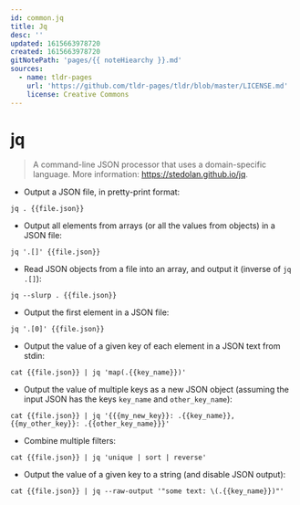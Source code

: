 ```yaml
---
id: common.jq
title: Jq
desc: ''
updated: 1615663978720
created: 1615663978720
gitNotePath: 'pages/{{ noteHiearchy }}.md'
sources:
  - name: tldr-pages
    url: 'https://github.com/tldr-pages/tldr/blob/master/LICENSE.md'
    license: Creative Commons
---
```

# jq

> A command-line JSON processor that uses a domain-specific language.
> More information: <https://stedolan.github.io/jq>.

- Output a JSON file, in pretty-print format:

`jq . {{file.json}}`

- Output all elements from arrays (or all the values from objects) in a JSON file:

`jq '.[]' {{file.json}}`

- Read JSON objects from a file into an array, and output it (inverse of `jq .[]`):

`jq --slurp . {{file.json}}`

- Output the first element in a JSON file:

`jq '.[0]' {{file.json}}`

- Output the value of a given key of each element in a JSON text from stdin:

`cat {{file.json}} | jq 'map(.{{key_name}})'`

- Output the value of multiple keys as a new JSON object (assuming the input JSON has the keys `key_name` and `other_key_name`):

`cat {{file.json}} | jq '{{{my_new_key}}: .{{key_name}}, {{my_other_key}}: .{{other_key_name}}}'`

- Combine multiple filters:

`cat {{file.json}} | jq 'unique | sort | reverse'`

- Output the value of a given key to a string (and disable JSON output):

`cat {{file.json}} | jq --raw-output '"some text: \(.{{key_name}})"'`

